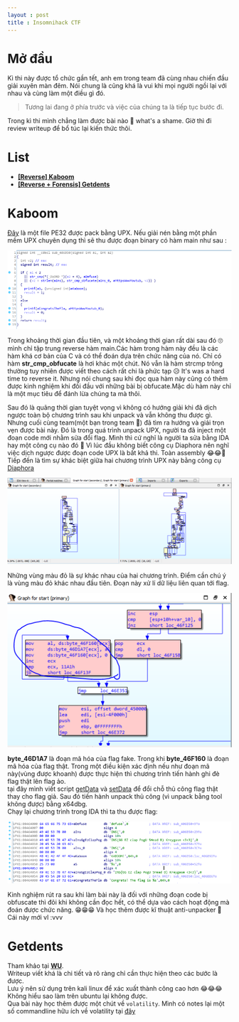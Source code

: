 ```yaml
---
layout : post
title : Insomnihack CTF 
---
```


# Mở đầu   
Kì thi này được tổ chức gần tết, anh em trong team đã cùng nhau chiến đầu giải xuyên màn đêm. Nói chung là cũng khá là vui khi mọi người ngồi lại với nhau và cùng làm một điều gì đó.   
> Tương lai đang ở phía trước và việc của chúng ta là tiếp tục bước đi.   

Trong kì thi mình chẳng làm được bài nào 🥴 what's a shame. Giờ thì đi review writeup để bổ túc lại kiến thức thôi. 

# List   
   - [**[Reverse] Kaboom**](#wu1)
   - [**[Reverse + Forensis] Getdents**](#wu2)  
   
<a name="wu1"></a> 
# Kaboom    

[Đây](https://github.com/hacmao/hacmao.github.io/raw/master/ctf/insomnihack/kaboom/kaboom-orig.bin) là một file PE32 được pack bằng UPX. Nếu giải nén bằng một phần mềm UPX chuyên dụng thì sẽ thu được đoạn binary có hàm main như sau :   

![](/ctf/insomnihack/kaboom/hinh2.PNG)   

Trong khoảng thời gian đầu tiên, và một khoảng thời gian rất dài sau đó 🙄 mình chỉ tập trung reverse hàm main.Các hàm trong hàm này đều là các hàm khá cơ bản của C và có thể đoán dựa trên chức năng của nó. Chỉ có hàm **str_cmp_obfucate** là hơi khác một chút. Nó vẫn là hàm strcmp trông thường tuy nhiên được viết theo cách rất chi là phức tạp 😥 It's was a hard time to reverse it. Nhưng nói chung sau khi đọc qua hàm này cũng có thêm được kinh nghiệm khi đối đầu với những bài bị obfucate.Mặc dù hàm này chỉ là một mục tiêu để đánh lừa chúng ta mà thôi.   

Sau đó là quãng thời gian tuyệt vọng vì không có hướng giải khi đã dịch ngược toàn bộ chương trình sau khi unpack và vẫn không thu được gì. Nhưng cuối cùng team(một bạn trong team 🤗) đã tìm ra hướng và giải trọn vẹn được bài này. Đó là trong quá trình unpack UPX, người ta đã inject một đoạn code mới nhằm sửa đổi flag. Mình thì cứ nghĩ là người ta sửa bằng IDA hay một công cụ nào đó 🤣 Vì lúc đầu không biết công cụ Diaphora nên nghĩ việc dịch ngược được đoạn code UPX là bất khả thi. Toàn assembly 😂😂🤣   
Tiếp đến là tìm sự khác biệt giữa hai chương trình UPX này bằng công cụ [Diaphora](https://www.notion.so/Diaphora-8f8d0c45259f4c69b70c6bb22d39c03d)    

![](/ctf/insomnihack/kaboom/hinh3.PNG)   

Những vùng màu đỏ là sự khác nhau của hai chương trình. Điểm cần chú ý là vùng màu đỏ khác nhau đầu tiên. Đoạn này xử lí dữ liệu liên quan tới flag.   

![](/ctf/insomnihack/kaboom/hinh4.PNG)   

**byte_46D1A7** là đoạn mã hóa của flag fake. Trong khi **byte_46F160** là đoạn mã hóa của flag thật. Trong một điều kiện xác định nếu như đoạn mã này(vùng được khoanh) được thực hiện thì chương trình tiến hành ghi đè flag thật lên flag ảo.   
tại đây mình viết script [getData](https://www.notion.so/Get-Data-7f980b816256425984d20e2cf0cdd3b8) và [setData](https://www.notion.so/Set-Data-6f445e8b365444619df544fb48b6cf5e) để đổi chỗ thủ công flag thật thay cho flag giả. Sau đó tiến hành unpack thủ công (vì unpack bằng tool không được) bằng x64dbg.   
Chạy lại chương trình trong IDA thì ta thu được flag:    

![](/ctf/insomnihack/kaboom/hinh1.PNG)   

Kinh nghiệm rút ra sau khi làm bài này là đối với những đoạn code bị obfuscate thì đôi khi không cần đọc hết, có thể dựa vào cách hoạt động mà đoán được chức năng. 😁😁😁 Và học thêm được kĩ thuật anti-unpacker 🤗 Cái này mới vl :vvv    

<a name="wu2"></a>   
# Getdents    
Tham khảo tại [**WU**](https://ctftime.org/writeup/17984).   
Writeup viết khá là chi tiết và rõ ràng chỉ cần thực hiện theo các bước là được.   
Lưu ý nên sử dụng trên kali linux để xác xuất thành công cao hơn 😂😂😂 Không hiểu sao làm trên ubuntu lại không được.   
Qua bài này học thêm được một chút về ```volatility```. Mình có notes lại một số commandline hữu ích về volatility tại [đây](https://www.notion.so/Volatility-9a96277741e74dbf87d2f9088e725bd4)    
